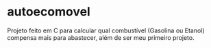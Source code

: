 # autoecomovel
Projeto feito em C para calcular qual combustível (Gasolina ou Etanol) compensa mais para abastecer, além de ser meu primeiro projeto.
